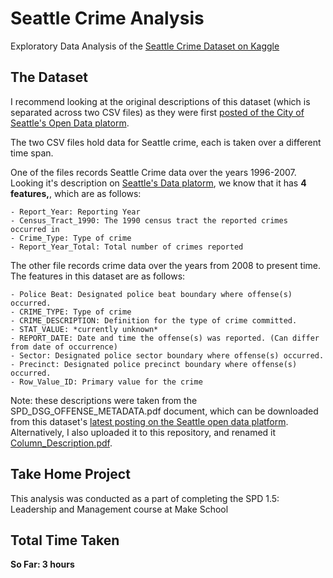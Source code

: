 # Seattle Crime Analysis
Exploratory Data Analysis of the [Seattle Crime Dataset on Kaggle](https://www.kaggle.com/city-of-seattle/seattle-crime-stats)

## The Dataset
I recommend looking at the original descriptions of this dataset (which is separated across two CSV files) as they were first [posted of the City of Seattle's Open Data platorm](https://data.seattle.gov/).

The two CSV files hold data for Seattle crime, each is taken over a different time span.

One of the files records Seattle Crime data over the years 1996-2007. Looking it's description on [Seattle's  Data platorm](https://data.seattle.gov/), we know that it has **4 features,**, which are as follows:

    - Report_Year: Reporting Year
    - Census_Tract_1990: The 1990 census tract the reported crimes occurred in
    - Crime_Type: Type of crime
    - Report_Year_Total: Total number of crimes reported
    
The other file records crime data over the years from 2008 to present time. The features in this dataset are as follows:

    - Police Beat: Designated police beat boundary where offense(s) occurred.
    - CRIME_TYPE: Type of crime
    - CRIME_DESCRIPTION: Definition for the type of crime committed.
    - STAT_VALUE: *currently unknown*
    - REPORT_DATE: Date and time the offense(s) was reported. (Can differ from date of occurrence) 
    - Sector: Designated police sector boundary where offense(s) occurred. 
    - Precinct: Designated police precinct boundary where offense(s) occurred. 
    - Row_Value_ID: Primary value for the crime
    
Note: these descriptions were taken from the SPD_DSG_OFFENSE_METADATA.pdf document, which can be downloaded from this dataset's [latest posting on the Seattle open data platform](https://data.seattle.gov/Public-Safety/SPD-Crime-Data-2008-Present/tazs-3rd5). Alternatively, I also uploaded it to this repository, and renamed it [Column_Description.pdf](Column_Descriptions.pdf).
    
   
## Take Home Project
This analysis was conducted as a part of completing the SPD 1.5: Leadership and Management course at Make School

## Total Time Taken 
**So Far: 3 hours**
